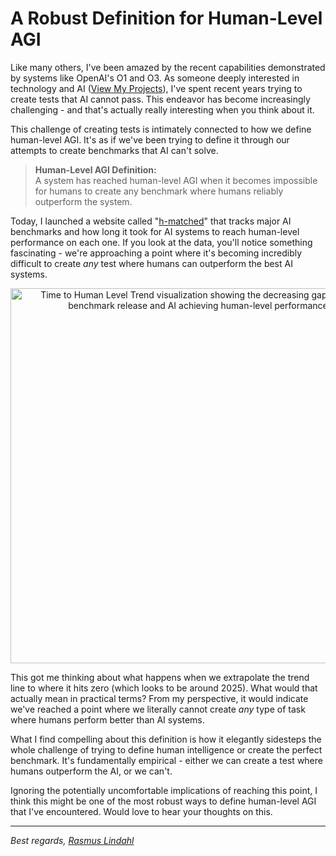 # A Robust Definition for Human-Level AGI

Like many others, I've been amazed by the recent capabilities demonstrated by systems like OpenAI's O1 and O3. As someone deeply interested in technology and AI ([View My Projects](https://www.lindahl.works/#projects)), I've spent recent years trying to create tests that AI cannot pass. This endeavor has become increasingly challenging - and that's actually really interesting when you think about it.

This challenge of creating tests is intimately connected to how we define human-level AGI. It's as if we've been trying to define it through our attempts to create benchmarks that AI can't solve.

> **Human-Level AGI Definition:**  
> A system has reached human-level AGI when it becomes impossible for humans to create any benchmark where humans reliably outperform the system.

Today, I launched a website called "[h-matched](https://h-matched.vercel.app/)" that tracks major AI benchmarks and how long it took for AI systems to reach human-level performance on each one. If you look at the data, you'll notice something fascinating - we're approaching a point where it's becoming incredibly difficult to create *any* test where humans can outperform the best AI systems.

<div align="center">
<img src="https://github.com/user-attachments/assets/0e351b1e-8de0-4417-b097-592736bdadcf" width="600" alt="Time to Human Level Trend visualization showing the decreasing gap between benchmark release and AI achieving human-level performance">
</div>

This got me thinking about what happens when we extrapolate the trend line to where it hits zero (which looks to be around 2025). What would that actually mean in practical terms? From my perspective, it would indicate we've reached a point where we literally cannot create *any* type of task where humans perform better than AI systems.

What I find compelling about this definition is how it elegantly sidesteps the whole challenge of trying to define human intelligence or create the perfect benchmark. It's fundamentally empirical - either we can create a test where humans outperform the AI, or we can't.

Ignoring the potentially uncomfortable implications of reaching this point, I think this might be one of the most robust ways to define human-level AGI that I've encountered. Would love to hear your thoughts on this.

---
*Best regards,
[Rasmus Lindahl](https://www.lindahl.works/)*
